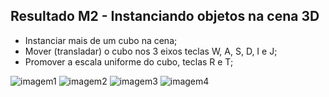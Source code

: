 
## Resultado M2 - Instanciando objetos na cena 3D

- Instanciar mais de um cubo na cena;
- Mover (transladar) o cubo nos 3 eixos teclas W, A, S, D, I e J;
- Promover a escala uniforme do cubo, teclas R e T;

![imagem1](/Modulo2/imagens/cubo_front.png)
![imagem2](/Modulo2/imagens/cubo_rotacao.png)
![imagem3](/Modulo2/imagens/cubo_rotacao_laranja.png)
![imagem4](/Modulo2/imagens/cubo_rotacao_roxo.png)
